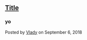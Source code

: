 ##  [Title](/blog/post/hello-world)
### yo
Posted by [Vlady](mailto:vlacker@live.it) on September 6, 2018
